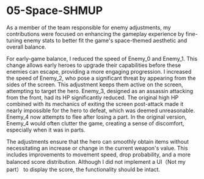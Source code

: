 # 05-Space-SHMUP
 
As a member of the team responsible for enemy adjustments, my contributions were focused on enhancing the gameplay experience by fine-tuning enemy stats to better fit the game's space-themed aesthetic and overall balance.

For early-game balance, I reduced the speed of Enemy_0 and Enemy_1. This change allows early heroes to upgrade their capabilities before these enemies can escape, providing a more engaging progression.
I increased the speed of Enemy_2, who pose a significant threat by appearing from the sides of the screen. This adjustment keeps them active on the screen, attempting to target the hero.
Enemy_3, designed as an assassin attacking from the front, had its HP significantly reduced. The original high HP combined with its mechanics of exiting the screen post-attack made it nearly impossible for the hero to defeat, which was deemed unreasonable.
Enemy_4 now attempts to flee after losing a part. In the original version, Enemy_4 would often clutter the game, creating a sense of discomfort, especially when it was in parts.

The adjustments ensure that the hero can smoothly obtain items without necessitating an increase or change in the current weapon's value. This includes improvements to movement speed, drop probability, and a more balanced score distribution. Although I did not implement a UI（Not my part） to display the score, the functionality should be intact.